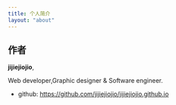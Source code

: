 ```yaml
---
title: 个人简介
layout: "about"
---
```


## 作者

**jijiejiojio**,

Web developer,Graphic designer & Software engineer.

- github: https://github.com/jijiejiojio/jijiejiojio.github.io

